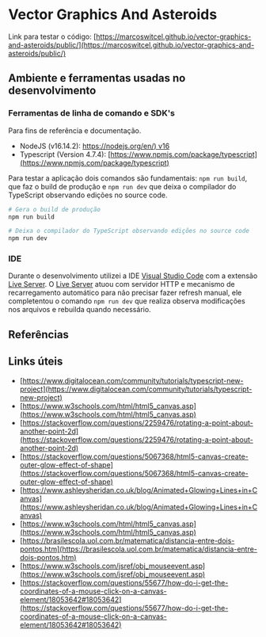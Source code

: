 # Vector Graphics And Asteroids

Link para testar o código: [https://marcoswitcel.github.io/vector-graphics-and-asteroids/public/](https://marcoswitcel.github.io/vector-graphics-and-asteroids/public/)

## Ambiente e ferramentas usadas no desenvolvimento

### Ferramentas de linha de comando e SDK's

Para fins de referência e documentação.

* NodeJS (v16.14.2): [https://nodejs.org/en/) v16](https://nodejs.org/en/) 
* Typescript (Version 4.7.4): [https://www.npmjs.com/package/typescript](https://www.npmjs.com/package/typescript) 

Para testar a aplicação dois comandos são fundamentais: `npm run build`, que faz o build de produção e `npm run dev` que deixa o compilador do TypeScript observando edições no source code.

```bash
# Gera o build de produção
npm run build

# Deixa o compilador do TypeScript observando edições no source code
npm run dev
```

### IDE

Durante o desenvolvimento utilizei a IDE [Visual Studio Code](https://code.visualstudio.com/) com a extensão [Live Server](https://marketplace.visualstudio.com/items?itemName=ritwickdey.LiveServer). O [Live Server](https://marketplace.visualstudio.com/items?itemName=ritwickdey.LiveServer) atuou com servidor HTTP e mecanismo de recarregamento automático para não precisar fazer refresh manual, ele completentou o comando `npm run dev` que realiza observa modificações nos arquivos e rebuilda quando necessário.

## Referências

## Links úteis

* [https://www.digitalocean.com/community/tutorials/typescript-new-project](https://www.digitalocean.com/community/tutorials/typescript-new-project)
* [https://www.w3schools.com/html/html5_canvas.asp](https://www.w3schools.com/html/html5_canvas.asp)
* [https://stackoverflow.com/questions/2259476/rotating-a-point-about-another-point-2d](https://stackoverflow.com/questions/2259476/rotating-a-point-about-another-point-2d)
* [https://stackoverflow.com/questions/5067368/html5-canvas-create-outer-glow-effect-of-shape](https://stackoverflow.com/questions/5067368/html5-canvas-create-outer-glow-effect-of-shape)
* [https://www.ashleysheridan.co.uk/blog/Animated+Glowing+Lines+in+Canvas](https://www.ashleysheridan.co.uk/blog/Animated+Glowing+Lines+in+Canvas)
* [https://www.w3schools.com/html/html5_canvas.asp](https://www.w3schools.com/html/html5_canvas.asp)
* [https://brasilescola.uol.com.br/matematica/distancia-entre-dois-pontos.htm](https://brasilescola.uol.com.br/matematica/distancia-entre-dois-pontos.htm)
* [https://www.w3schools.com/jsref/obj_mouseevent.asp](https://www.w3schools.com/jsref/obj_mouseevent.asp)
* [https://stackoverflow.com/questions/55677/how-do-i-get-the-coordinates-of-a-mouse-click-on-a-canvas-element/18053642#18053642](https://stackoverflow.com/questions/55677/how-do-i-get-the-coordinates-of-a-mouse-click-on-a-canvas-element/18053642#18053642)
